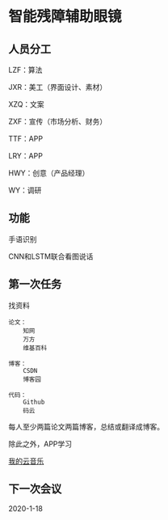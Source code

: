 # 智能残障辅助眼镜

## 人员分工

LZF：算法

JXR：美工（界面设计、素材）

XZQ：文案

ZXF：宣传（市场分析、财务）

TTF：APP

LRY：APP

HWY：创意（产品经理）

WY：调研

## 功能

手语识别

CNN和LSTM联合看图说话

## 第一次任务

找资料

    论文：
        知网
        万方
        维基百科
    
    博客：
        CSDN
        博客园
    
    代码：
        Github
        码云
        
每人至少两篇论文两篇博客，总结或翻译成博客。

除此之外，APP学习

[我的云音乐](https://www.imooc.com/t/3330348)

## 下一次会议

2020-1-18
